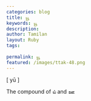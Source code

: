 ```yaml
---
categories: blog
title: யூ
keywords: யூ
description: 
author: Tamilan
layout: Ruby
tags: 
 
permalink: யூ
featured: /images/ttak-48.png
---
```

  
[ yū ]  
  
The compound of ய் and ஊ